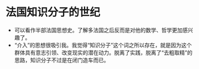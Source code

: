 # 法国知识分子的世纪


- 可以看作半部法国思想史。了解多法国之后反而是对他的数学、哲学更加感兴趣了。
- “介入”的思想很吸引我。我觉得“知识分子”这个词之所以存在，就是因为这个群体具有意志引领、改变现实的潜在动力。脱离了实践，脱离了“去粗取精”的思路，知识分子不过是在闭门造车而已。
